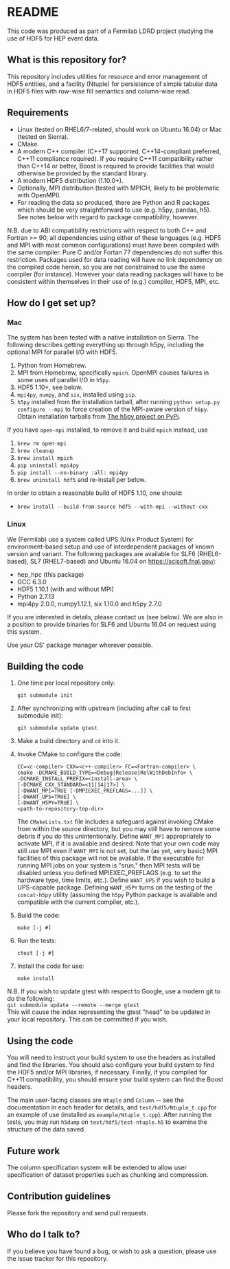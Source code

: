 # README #

This code was produced as part of a Fermilab LDRD project studying the
use of HDF5 for HEP event data.

## What is this repository for? ##

This repository includes utilities for resource and error management of
HDF5 entities, and a facility (Ntuple) for persistence of simple tabular
data in HDF5 files with row-wise fill semantics and column-wise read.

## Requirements ##

* Linux (tested on RHEL6/7-related, should work on Ubuntu 16.04) or Mac
  (tested on Sierra).
* CMake.
* A modern C++ compiler (C++17 supported, C++14-compliant preferred,
  C++11 compliance required). If you require C++11 compatibility rather
  than C++14 or better, Boost is required to provide facilities that
  would otherwise be provided by the standard library.
* A modern HDF5 distribution (1.10.0+).
* Optionally, MPI distribution (tested with MPICH, likely to be
  problematic with OpenMPI).
* For reading the data so produced, there are Python and R packages
  which should be very straightforward to use (e.g. h5py, pandas,
  h5). See notes below with regard to package compatibility, however.

N.B. due to ABI compatibility restrictions with respect to both C++ and
Fortran >= 90, all dependencies using either of these languages
(e.g. HDF5 and MPI with most common configurations) must have been
compiled with the same compiler. Pure C and/or Fortan 77 dependencies do
not suffer this restriction. Packages used for data reading will have no
link dependency on the compiled code herein, so you are not constrained
to use the same compiler (for instance). However your data reading
packages will have to be consistent within themselves in their use of
(e.g.) compiler, HDF5, MPI, etc.

## How do I get set up? ##

### Mac ###

The system has been tested with a native installation on Sierra. The
following describes getting everything up through h5py, including the
optional MPI for parallel I/O with HDF5.

1. Python from Homebrew.
2. MPI from Homebrew, specifically `mpich`. OpenMPI causes failures in
   some uses of parallel I/O in `h5py`.
3. HDF5 1.10+, see below.
4. `mpi4py`, `numpy`, and `six`, installed using `pip`. 
5. `h5py` installed from the installation tarball, after running `python
   setup.py configure --mpi` to force creation of the MPI-aware version
   of `h5py`. Obtain installation tarballs from
   [The h5py project on PyPi](https://pypi.python.org/pypi/h5py).

If you have `open-mpi` installed, to remove it and build `mpich`
instead, use

1. `brew rm open-mpi`
2. `brew cleanup`
3. `brew install mpich`
4. `pip uninstall mpi4py`
5. `pip install --no-binary :all: mpi4py`
6. `brew uninstall hdf5` and re-install per below.

In order to obtain a reasonable build of HDF5 1.10, one should:

* `brew install --build-from-source hdf5 --with-mpi --without-cxx`

### Linux ###

We (Fermilab) use a system called UPS (Unix Product System) for
environment-based setup and use of interdependent packages of known
version and variant. The following packages are available for SLF6
(RHEL6-based), SL7 (RHEL7-based) and Ubuntu 16.04 on
https://scisoft.fnal.gov/:

* hep_hpc (this package)
* GCC 6.3.0
* HDF5 1.10.1 (with and without MPI)
* Python 2.7.13
* mpi4py 2.0.0, numpy1.12.1, six 1.10.0 and h5py 2.7.0

If you are interested in details, please contact us (see below). We are
also in a position to provide binaries for SLF6 and Ubuntu 16.04 on
request using this system.

Use your OS' package manager wherever possible.

## Building the code ##

1. One time per local repository only:  
    ```
    git submodule init
    ```
1. After synchronizing with upstream (including after call to first submodule init):  
    ```
    git submodule update gtest
    ```
1. Make a build directory and `cd` into it.
1. Invoke CMake to configure the code:  
    ```
    CC=<c-compiler> CXX=<c++-compiler> FC=<Fortran-compiler> \
    cmake -DCMAKE_BUILD_TYPE=<Debug|Release|RelWithDebInfo> \
    -DCMAKE_INSTALL_PREFIX=<install-area> \
    [-DCMAKE_CXX_STANDARD=<11|14|17>] \
    [-DWANT_MPI=TRUE [-DMPIEXEC_PREFLAGS=...]] \
    [-DWANT_UPS=TRUE] \
    [-DWANT_H5PY=TRUE] \
    <path-to-repository-top-dir>
    ```  
    The `CMakeLists.txt` file includes a safeguard against invoking
    CMake from within the source directory, but you may still have to
    remove some debris if you do this unintentionally.  Define
    `WANT_MPI` appropriately to activate MPI, if it is available and
    desired. Note that your own code may still use MPI even if
    `WANT_MPI` is not set, but the (as yet, very basic) MPI facilities
    of this package will not be available. If the executable for running
    MPI jobs on your system is "srun," then MPI tests will be disabled
    unless you defined MPIEXEC_PREFLAGS (e.g. to set the hardware type,
    time limits, etc.). Define `WANT_UPS` if you wish to build a
    UPS-capable package. Defining `WANT_H5PY` turns on the testing of
    the `concat-h5py` utility (assuming the `h5py` Python package is
    available and compatible with the current compiler, etc.).
    
1. Build the code:   
    ```
    make [-j #]
    ```
1. Run the tests:   
    ```
    ctest [-j #]
    ```
1. Install the code for use:   
    ```
    make install
    ```

N.B. If you wish to update gtest with respect to Google, use a modern git to do the following:  
    ```
    git submodule update --remote --merge gtest
    ```  
    This will cause the index representing the gtest "head" to be
    updated in your local repository. This can be committed if you wish.

## Using the code ##

You will need to instruct your build system to use the headers as
installed and find the libraries. You should also configure your build
system to find the HDF5 and/or MPI libraries, if necessary. Finally, if
you compiled for C++11 compatibility, you should ensure your build
system can find the Boost headers.

The main user-facing classes are `Ntuple` and `Column` -- see the
documentation in each header for details, and `test/hdf5/Ntuple_t.cpp`
for an example of use (installed as `example/Ntuple_t.cpp`). After
running the tests, you may run `h5dump` on `test/hdf5/test-ntuple.h5` to
examine the structure of the data saved.

## Future work ##

The column specification system will be extended to allow user
specification of dataset properties such as chunking and compression.

## Contribution guidelines ##

Please fork the repository and send pull requests.

## Who do I talk to? ##

If you believe you have found a bug, or wish to ask a question,
please use the issue tracker for this repository.

